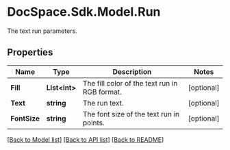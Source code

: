 # DocSpace.Sdk.Model.Run
The text run parameters.

## Properties

Name | Type | Description | Notes
------------ | ------------- | ------------- | -------------
**Fill** | **List&lt;int&gt;** | The fill color of the text run in RGB format. | [optional] 
**Text** | **string** | The run text. | [optional] 
**FontSize** | **string** | The font size of the text run in points. | [optional] 

[[Back to Model list]](../README.md#documentation-for-models) [[Back to API list]](../README.md#documentation-for-api-endpoints) [[Back to README]](../README.md)

